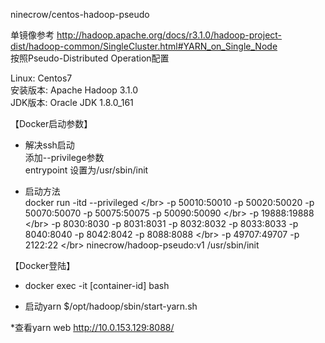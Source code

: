 ninecrow/centos-hadoop-pseudo</br>

单镜像参考 http://hadoop.apache.org/docs/r3.1.0/hadoop-project-dist/hadoop-common/SingleCluster.html#YARN_on_Single_Node</br>
按照Pseudo-Distributed Operation配置

Linux: Centos7</br>
安装版本: Apache Hadoop 3.1.0</br>
JDK版本: Oracle JDK 1.8.0_161</br>


【Docker启动参数】</br>
* 解决ssh启动</br>
添加--privilege参数</br>
entrypoint 设置为/usr/sbin/init </br>

* 启动方法 </br>
docker run -itd --privileged \</br>
-p 50010:50010 -p 50020:50020 -p 50070:50070 -p 50075:50075 -p 50090:50090 \</br>
-p 19888:19888 \</br>
-p 8030:8030 -p 8031:8031 -p 8032:8032 -p 8033:8033 -p 8040:8040 -p 8042:8042 -p 8088:8088 \</br>
-p 49707:49707 -p 2122:22 \</br>
ninecrow/hadoop-pseudo:v1 /usr/sbin/init</br>

【Docker登陆】</br>
* docker exec -it [container-id] bash </br>

* 启动yarn
$/opt/hadoop/sbin/start-yarn.sh</br> 

*查看yarn web
http://10.0.153.129:8088/

